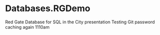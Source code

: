 Databases.RGDemo
================

Red Gate Database for SQL in the City presentation
Testing Git password caching again 1110am